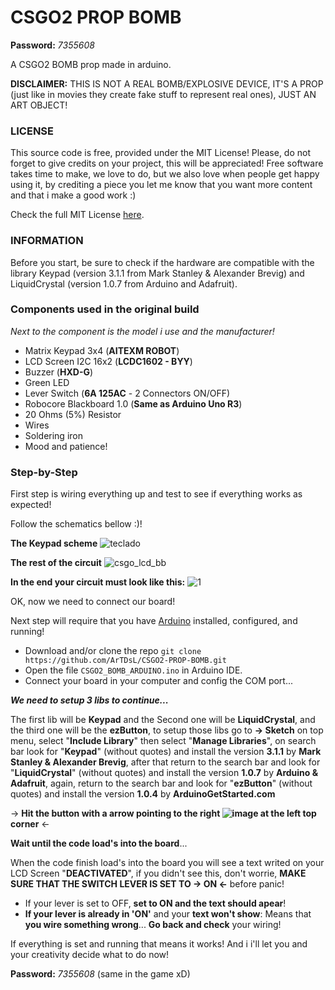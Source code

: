 # CSGO2 PROP BOMB

**Password:** _7355608_

A CSGO2 BOMB prop made in arduino.

**DISCLAIMER:** THIS IS NOT A REAL BOMB/EXPLOSIVE DEVICE, IT'S A PROP (just like in movies they create fake stuff to represent real ones), JUST AN ART OBJECT!

### LICENSE

This source code is free, provided under the MIT License! Please, do not forget to give credits on your project, this will be appreciated! Free software takes time to make,  we love to do, but we also love when people get happy using it, by crediting a piece you let me know that you want more content and that i make a good work :)

Check the full MIT License [here](./LICENSE).

### INFORMATION

Before you start, be sure to check if the hardware are compatible with the library Keypad (version 3.1.1 from Mark Stanley & Alexander Brevig) and LiquidCrystal (version 1.0.7 from Arduino and Adafruit).

### Components used in the original build
_Next to the component is the model i use and the manufacturer!_

- Matrix Keypad 3x4 (**AITEXM ROBOT**)
- LCD Screen I2C 16x2 (**LCDC1602 - BYY**)
- Buzzer (**HXD-G**)
- Green LED
- Lever Switch (**6A 125AC** - 2 Connectors ON/OFF)
- Robocore Blackboard 1.0 (**Same as Arduino Uno R3**)
- 20 Ohms (5%) Resistor
- Wires
- Soldering iron
- Mood and patience!

### Step-by-Step

First step is wiring everything up and test to see if everything works as expected!

Follow the schematics bellow :)!

**The Keypad scheme**
![teclado](https://github.com/ArTDsL/CSPROPBOMB/assets/10051552/690a2743-e223-4d2d-af82-12281e3d5135)


**The rest of the circuit**
![csgo_lcd_bb](https://github.com/ArTDsL/CSPROPBOMB/assets/10051552/6ccc138c-eeda-48c9-8445-6f957baa0d08)


**In the end your circuit must look like this:**
![1](https://github.com/ArTDsL/CSPROPBOMB/assets/10051552/3f544d57-05dc-4cf8-94fa-8837ef7c9c3d)

OK, now we need to connect our board!

Next step will require that you have [Arduino](https://www.arduino.cc/en/software) installed, configured, and running!

- Download and/or clone the repo `git clone https://github.com/ArTDsL/CSGO2-PROP-BOMB.git`
- Open the file `CSGO2_BOMB_ARDUINO.ino` in Arduino IDE.
- Connect your board in your computer and config the COM port...

***We need to setup 3 libs to continue...***

The first lib will be **Keypad** and the Second one will be **LiquidCrystal**, and the third one will be the **ezButton**, to setup those libs go to **→ Sketch** on top menu, select "**Include Library**" then select "**Manage Libraries**", on search bar look for "**Keypad**" (without quotes) and install the version **3.1.1** by **Mark Stanley & Alexander Brevig**, after that return to the search bar and look for "**LiquidCrystal**" (without quotes) and install the version **1.0.7** by **Arduino & Adafruit**, again, return to the search bar and look for "**ezButton**" (without quotes) and install the version **1.0.4** by **ArduinoGetStarted.com**

→ **Hit the button with a arrow pointing to the right ![image](https://github.com/ArTDsL/CSPROPBOMB/assets/10051552/26fc44d2-4ba6-4900-9a4b-a14c1cb0b4e4)
 at the left top corner** ←

**Wait until the code load's into the board**...

When the code finish load's into the board you will see a text writed on your LCD Screen "**DEACTIVATED**", if you didn't see this, don't worrie, **MAKE SURE THAT THE SWITCH LEVER IS SET TO → ON ←** before panic!

- If your lever is set to OFF, **set to ON and the text should apear**!
- **If your lever is already in 'ON'** and your **text won't show**: Means that **you wire something wrong**... **Go back and check** your wiring!

If everything is set and running that means it works! And i i'll let you and your creativity decide what to do now!

**Password:** _7355608_ (same in the game xD)
